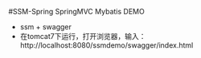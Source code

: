 #SSM-Spring SpringMVC Mybatis DEMO
* ssm + swagger
* 在tomcat7下运行，打开浏览器，输入： http://localhost:8080/ssmdemo/swagger/index.html